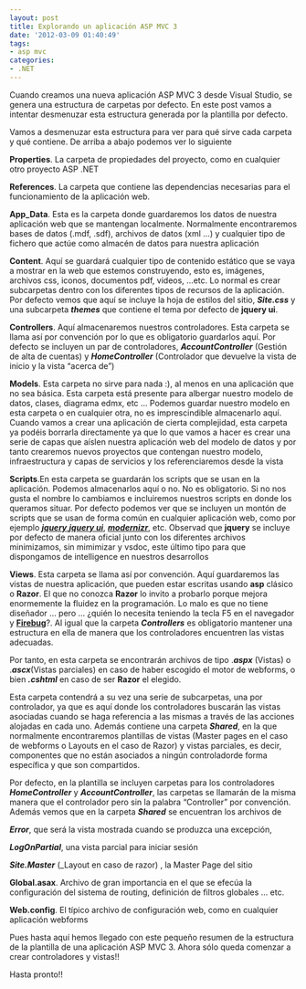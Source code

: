 ```yaml
---
layout: post
title: Explorando un aplicación ASP MVC 3
date: '2012-03-09 01:40:49'
tags: 
- asp mvc
categories:
- .NET
---
```


Cuando creamos una nueva aplicación ASP MVC 3 desde Visual Studio, se genera una estructura de carpetas por defecto. En este post vamos a intentar desmenuzar esta estructura generada por la plantilla por defecto.

Vamos a desmenuzar esta estructura para ver para qué sirve cada carpeta y qué contiene. De arriba a abajo podemos ver lo siguiente

**Properties**. La carpeta de propiedades del proyecto, como en cualquier otro proyecto ASP .NET

**References**. La carpeta que contiene las dependencias necesarias para el funcionamiento de la aplicación web.

**App_Data**. Esta es la carpeta donde guardaremos los datos de nuestra aplicación web que se mantengan localmente. Normalmente encontraremos bases de datos (.mdf, .sdf), archivos de datos (xml …) y cualquier tipo de fichero que actúe como almacén de datos para nuestra aplicación

**Content**. Aquí se guardará cualquier tipo de contenido estático que se vaya a mostrar en la web que estemos construyendo, esto es, imágenes, archivos css, iconos, documentos pdf, videos, …etc. Lo normal es crear subcarpetas dentro con los diferentes tipos de recursos de la aplicación. Por defecto vemos que aquí se incluye la hoja de estilos del sitio, ***Site.css*** y una subcarpeta ***themes*** que contiene el tema por defecto de **jquery ui**.
 
**Controllers**. Aquí almacenaremos nuestros controladores. Esta carpeta se llama así por convención por lo que es obligatorio guardarlos aquí. Por defecto se incluyen un par de controladores, ***AccountController*** (Gestión de alta de cuentas) y ***HomeController*** (Controlador que devuelve la vista de inicio y la vista “acerca de”)

**Models**. Esta carpeta no sirve para nada :), al menos en una aplicación que no sea básica. Esta carpeta está presente para albergar nuestro modelo de datos, clases, diagrama edmx, etc … Podemos guardar nuestro modelo en esta carpeta o en cualquier otra, no es imprescindible almacenarlo aquí. Cuando vamos a crear una aplicación de cierta complejidad, esta carpeta ya podéis borrarla directamente ya que lo que vamos a hacer es crear una serie de capas que aíslen nuestra aplicación web del modelo de datos y por tanto crearemos nuevos proyectos que contengan nuestro modelo, infraestructura y capas de servicios y los referenciaremos desde la vista

**Scripts**.En esta carpeta se guardarán los scripts que se usan en la aplicación. Podemos almacenarlos aquí o no. No es obligatorio. Si no nos gusta el nombre lo cambiamos e incluiremos nuestros scripts en donde los queramos situar. Por defecto podemos ver que se incluyen un montón de scripts que se usan de forma común en cualquier aplicación web, como por ejemplo [***jquery***](http://jquery.com/ "Página oficial de jquery"),[***jquery ui***](http://jqueryui.com/ "Página oficial de jquery ui"), [***modernizr***](http://www.modernizr.com/ "Página oficial de modernizr"), etc. Observad que **jquery** se incluye por defecto de manera oficial junto con los diferentes archivos minimizamos, sin mimimizar y vsdoc, este último tipo para que dispongamos de intelligence en nuestros desarrollos

**Views**. Esta carpeta se llama así por convención. Aquí guardaremos las vistas de nuestra aplicación, que pueden estar escritas usando **asp** clásico o **Razor**. El que no conozca **Razor** lo invito a probarlo porque mejora enormemente la fluidez en la programación. Lo malo es que no tiene diseñador … pero … ¿quién lo necesita teniendo la tecla F5 en el navegador y [**Firebug**](http://getfirebug.com/ "La mejor herrramienta para desarrollo en el cliente ...")?. Al igual que la carpeta ***Controllers*** es obligatorio mantener una estructura en ella de manera que los controladores encuentren las vistas adecuadas.

Por tanto, en esta carpeta se encontrarán archivos de tipo .***aspx*** (Vistas) o .***ascx***(Vistas parciales) en caso de haber escogido el motor de webforms, o bien ***.cshtml*** en caso de ser **Razor** el elegido.

Esta carpeta contendrá a su vez una serie de subcarpetas, una por controlador, ya que es aquí donde los controladores buscarán las vistas asociadas cuando se haga referencia a las mismas a través de las acciones alojadas en cada uno. Además contiene una carpeta ***Shared***, en la que normalmente encontraremos plantillas de vistas (Master pages en el caso de webforms o Layouts en el caso de Razor) y vistas parciales, es decir, componentes que no están asociados a ningún controladorde forma específica y que son compartidos.

Por defecto, en la plantilla se incluyen carpetas para los controladores ***HomeController*** y ***AccountController***, las carpetas se llamarán de la misma manera que el controlador pero sin la palabra “Controller” por convención. Además vemos que en la carpeta ***Shared*** se encuentran los archivos de

***Error***, que será la vista mostrada cuando se produzca una excepción,

***LogOnPartial***, una vista parcial para iniciar sesión

***Site.Master*** (_Layout en caso de razor) , la Master Page del sitio

**Global.asax**. Archivo de gran importancia en el que se efecúa la configuración del sistema de routing, definición de filtros globales … etc.

**Web.config**. El típico archivo de configuración web, como en cualquier aplicación webforms

Pues hasta aquí hemos llegado con este pequeño resumen de la estructura de la plantilla de una aplicación ASP MVC 3. Ahora sólo queda comenzar a crear controladores y vistas!!

Hasta pronto!!


